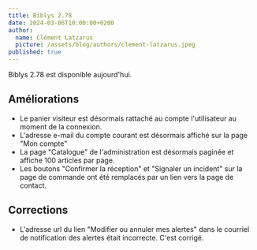 ```yaml
---
title: Biblys 2.78
date: 2024-03-06T10:00:00+0200
author:
  name: Clément Latzarus
  picture: /assets/blog/authors/clement-latzarus.jpeg
published: true
---
```


Biblys 2.78 est disponible aujourd'hui.

## Améliorations

- Le panier visiteur est désormais rattaché au compte l'utilisateur au moment de
  la connexion.
- L'adresse e-mail du compte courant est désormais affiché sur la page "Mon
  compte"
- La page "Catalogue" de l'administration est désormais paginée et affiche 100
  articles par page.
- Les boutons "Confirmer la réception" et "Signaler un incident" sur la page
  de commande ont été remplacés par un lien vers la page de contact.

## Corrections

- L'adresse url du lien "Modifier ou annuler mes alertes" dans le courriel de
  notification des alertes était incorrecte. C'est corrigé.
